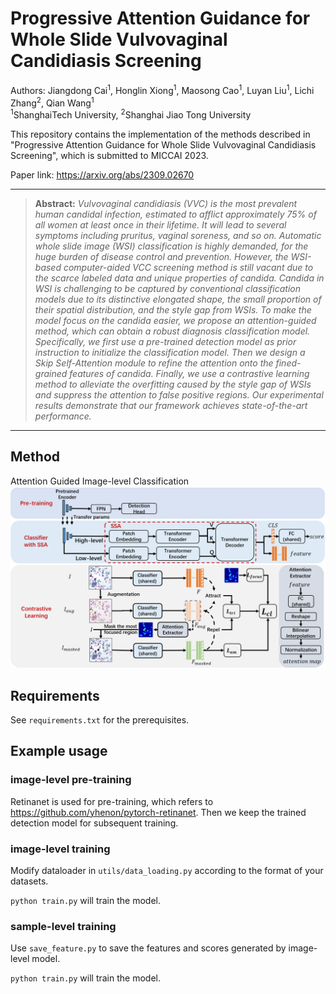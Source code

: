 # Progressive Attention Guidance for Whole Slide Vulvovaginal Candidiasis Screening

Authors:
Jiangdong Cai<sup>1</sup>,
Honglin Xiong<sup>1</sup>, 
Maosong Cao<sup>1</sup>,
Luyan Liu<sup>1</sup>, 
Lichi Zhang<sup>2</sup>, 
Qian Wang<sup>1</sup><br>
<sup>1</sup>ShanghaiTech University, <sup>2</sup>Shanghai Jiao Tong University

This repository contains the implementation of the methods described in "Progressive Attention Guidance for Whole Slide Vulvovaginal Candidiasis Screening", which is submitted to MICCAI 2023.

Paper link: https://arxiv.org/abs/2309.02670



<hr />

> **Abstract:** *Vulvovaginal candidiasis (VVC) is the most prevalent human candidal infection, estimated to afflict approximately 75% of all women at least once in their lifetime. It will lead to several symptoms including pruritus, vaginal soreness, and so on. Automatic whole slide image (WSI) classification is highly demanded, for the huge burden of disease control and prevention. However, the WSI-based computer-aided VCC screening method is still vacant due to the scarce labeled data and unique properties of candida. Candida in WSI is challenging to be captured by conventional classification models due to its distinctive elongated shape, the small proportion of their spatial distribution, and the style gap from WSIs. To make the model focus on the candida easier, we propose an attention-guided method, which can obtain a robust diagnosis classification model. Specifically, we first use a pre-trained detection model as prior instruction to initialize the classification model. Then we design a Skip Self-Attention module to refine the attention onto the fined-grained features of candida. Finally, we use a contrastive learning method to alleviate the overfitting caused by the style gap of WSIs and suppress the attention to false positive regions. Our experimental results demonstrate that our framework achieves state-of-the-art performance.* 
<hr />



## Method




Attention Guided Image-level Classification
<img src = "figs/image-level.png"> 

## Requirements



 See `requirements.txt` for the prerequisites.



## Example usage

### image-level pre-training

Retinanet is used for pre-training, which refers to https://github.com/yhenon/pytorch-retinanet. Then we keep the trained detection model for subsequent training.

### image-level training

Modify dataloader in `utils/data_loading.py` according to the format of your datasets.

`python train.py` will train the model.


### sample-level training


Use `save_feature.py` to save the features and scores generated by image-level model.



`python train.py` will train the model.